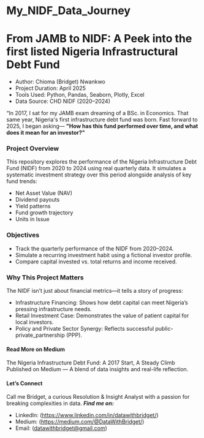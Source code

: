 # My_NIDF_Data_Journey

# From JAMB to NIDF: A Peek into the first listed Nigeria Infrastructural Debt Fund
* Author: Chioma (Bridget) Nwankwo
* Project Duration: April 2025
* Tools Used: Python, Pandas, Seaborn, Plotly, Excel
* Data Source: CHD NIDF (2020–2024)


“In 2017, I sat for my JAMB exam dreaming of a BSc. in Economics. That same year, Nigeria's first infrastructure debt fund was born. Fast forward to 2025, I began asking— **"How has this fund performed over time, and what does it mean for an investor?"**

### Project Overview
This repository explores the performance of the Nigeria Infrastructure Debt Fund (NIDF) from 2020 to 2024 using real quarterly data. It simulates a systematic investment strategy over this period alongside analysis of key fund trends:
* Net Asset Value (NAV)
* Dividend payouts
* Yield patterns
* Fund growth trajectory
* Units in Issue
 
### Objectives
* Track the quarterly performance of the NIDF from 2020–2024.
* Simulate a recurring investment habit using a fictional investor profile.
* Compare capital invested vs. total returns and income received.

### Why This Project Matters
The NIDF isn’t just about financial metrics—it tells a story of progress:
* Infrastructure Financing: Shows how debt capital can meet Nigeria’s pressing infrastructure needs.
* Retail Investment Case: Demonstrates the value of patient capital for local investors.
* Policy and Private Sector Synergy: Reflects successful public-private_partnership (PPP).

#### Read More on Medium
The Nigeria Infrastructure Debt Fund: A 2017 Start, A Steady Climb
Published on Medium — A blend of data insights and real-life reflection.

#### Let’s Connect
Call me Bridget, a curious Resolution & Insight Analyst with a passion for breaking complexities in data.
**_Find me on:_**
- LinkedIn: (https://www.linkedin.com/in/datawithbridget/)
- Medium: (https://medium.com/@DataWithBridget/)
- Email: (datawithbridget@gmail.com)
